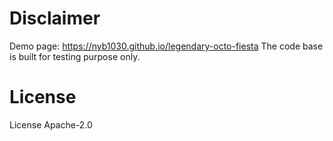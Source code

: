 # Disclaimer
Demo page: https://nyb1030.github.io/legendary-octo-fiesta
The code base is built for testing purpose only.

# License
License Apache-2.0

